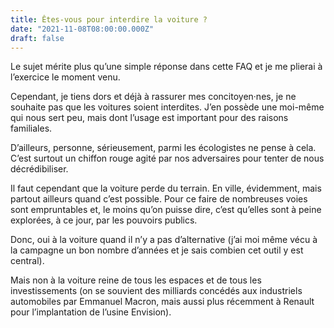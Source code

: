 ```yaml
---
title: Êtes-vous pour interdire la voiture ?
date: "2021-11-08T08:00:00.000Z"
draft: false
---
```


Le sujet mérite plus qu’une simple réponse dans cette FAQ et je me plierai à l’exercice le moment venu.

Cependant, je tiens dors et déjà à rassurer mes concitoyen·nes, je ne souhaite pas que les voitures soient interdites. J’en possède une moi-même qui nous sert peu, mais dont l’usage est important pour des raisons familiales.

D’ailleurs, personne, sérieusement, parmi les écologistes ne pense à cela. C’est surtout un chiffon rouge agité par nos adversaires pour tenter de nous décrédibiliser.

Il faut cependant que la voiture perde du terrain. En ville, évidemment, mais partout ailleurs quand c’est possible. Pour ce faire de nombreuses voies sont empruntables et, le moins qu’on puisse dire, c’est qu’elles sont à peine explorées, à ce jour, par les pouvoirs publics.

Donc, oui à la voiture quand il n’y a pas d’alternative (j’ai moi même vécu à la campagne un bon nombre d’années et je sais combien cet outil y est central).

Mais non à la voiture reine de tous les espaces et de tous les investissements (on se souvient des milliards concédés aux industriels automobiles par Emmanuel Macron, mais aussi plus récemment à Renault pour l’implantation de l’usine Envision).
